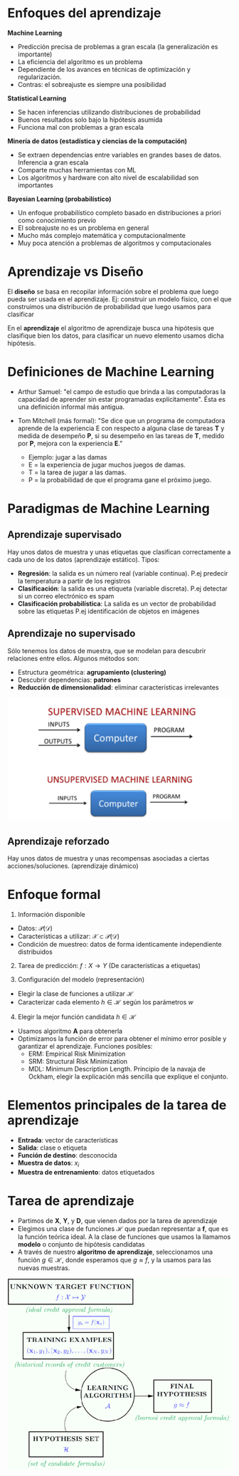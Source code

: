 # Enfoques del aprendizaje
**Machine Learning**

- Predicción precisa de problemas a gran escala (la
generalización es importante)
- La eficiencia del algoritmo es un problema
- Dependiente de los avances en técnicas de optimización y regularización.
- Contras: el sobreajuste es siempre una posibilidad

**Statistical Learning**

- Se hacen inferencias utilizando distribuciones de probabilidad
- Buenos resultados solo bajo la hipótesis asumida
- Funciona mal con problemas a gran escala

**Minería de datos (estadística y ciencias de la computación)**

- Se extraen dependencias entre variables en grandes bases de datos. Inferencia a gran escala
- Comparte muchas herramientas con ML
- Los algoritmos y hardware con alto nivel de escalabilidad son importantes

**Bayesian Learning (probabilístico)**

- Un enfoque probabilístico completo basado en distribuciones a priori como conocimiento previo
- El sobreajuste no es un problema en general
- Mucho más complejo matemática y computacionalmente
- Muy poca atención a problemas de algoritmos y computacionales

# Aprendizaje vs Diseño
El **diseño** se basa en recopilar información sobre el problema que luego pueda ser usada en el aprendizaje. Ej: construir un modelo físico, con el que construimos una distribución de probabilidad que luego usamos para clasificar

En el **aprendizaje** el algoritmo de aprendizaje busca una hipótesis que clasifique bien los datos, para clasificar un nuevo elemento usamos dicha hipótesis.

# Definiciones de Machine Learning

- Arthur Samuel: "el campo de estudio que brinda a las computadoras la capacidad de aprender sin estar programadas explícitamente". Ésta es una definición informal más antigua.

- Tom Mitchell (más formal): "Se dice que un programa de computadora aprende de la experiencia E con respecto a alguna clase de tareas **T** y medida de desempeño **P**, si su desempeño en las tareas de **T**, medido por **P**, mejora con la experiencia **E**."

  - Ejemplo: jugar a las damas
  - E = la experiencia de jugar muchos juegos de damas.
  - T = la tarea de jugar a las damas.
  - P = la probabilidad de que el programa gane el próximo juego.


# Paradigmas de Machine Learning

## Aprendizaje supervisado
Hay unos datos de muestra y unas etiquetas que clasifican correctamente a cada uno de los datos (aprendizaje estático). Tipos:

- **Regresión**: la salida es un número real (variable continua). P.ej predecir la temperatura a partir de los registros
- **Clasificación**: la salida es una etiqueta (variable discreta). P.ej detectar si un correo electrónico es spam
- **Clasificación probabilística**: La salida es un vector de probabilidad sobre las etiquetas P.ej identificación de objetos en imágenes

## Aprendizaje no supervisado
Sólo tenemos los datos de muestra, que se modelan para descubrir relaciones entre ellos. Algunos métodos son:

- Estructura geométrica: **agrupamiento (clustering)**
- Descubrir dependencias: **patrones**
- **Reducción de dimensionalidad**: eliminar características irrelevantes


![](img/1.1.png)


## Aprendizaje reforzado
Hay unos datos de muestra y unas recompensas asociadas a ciertas acciones/soluciones. (aprendizaje dinámico)


# Enfoque formal
1. Información disponible
- Datos: $\mathcal{P(D)}$
- Características a utilizar: $\mathcal{X} \subset \mathcal{P(D)}$
- Condición de muestreo: datos de forma identicamente independiente distribuidos

2. Tarea de predicción: $f:X \rightarrow Y$ (De características a etiquetas)

3. Configuración del modelo (representación)
- Elegir la clase de funciones a utilizar $\mathcal{H}$
- Caracterizar cada elemento $h \in \mathcal{H}$ según los parámetros _w_

4. Elegir la mejor función candidata $h \in \mathcal{H}$
- Usamos algoritmo **A** para obtenerla
- Optimizamos la función de error para obtener el mínimo error posible y garantizar el aprendizaje. Funciones posibles:
  - ERM: Empirical Risk Minimization
  - SRM: Structural Risk Minimization
  - MDL: Minimum Description Length. Principio de la navaja de Ockham, elegir la explicación más sencilla que explique el conjunto.


# Elementos principales de la tarea de aprendizaje
- **Entrada**: vector de características
- **Salida**: clase o etiqueta
- **Función de destino**: desconocida
- **Muestra de datos**: $x_{i}$
- **Muestra de entrenamiento**: datos etiquetados

# Tarea de aprendizaje
- Partimos de **X**, **Y**, y **D**, que vienen dados por la tarea de aprendizaje
- Elegimos una clase de funciones $\mathcal{H}$ que puedan representar a **f**, que es la función teórica ideal. A la clase de funciones que usamos la llamamos **modelo** o conjunto de hipótesis candidatas
- A través de nuestro **algoritmo de aprendizaje**, seleccionamos una función $g \in \mathcal{H}$, donde esperamos que $g \approx f$, y la usamos para las nuevas muestras.

![](img/1.2.png)

